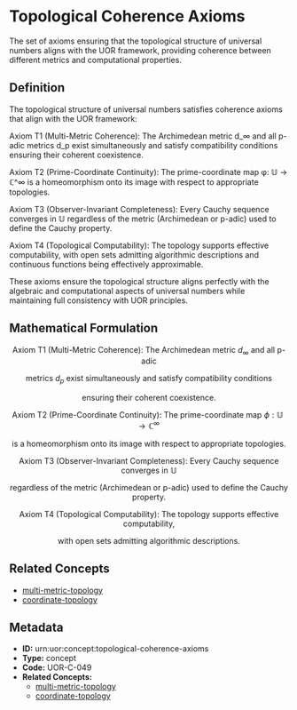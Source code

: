 # Topological Coherence Axioms

The set of axioms ensuring that the topological structure of universal numbers aligns with the UOR framework, providing coherence between different metrics and computational properties.

## Definition

The topological structure of universal numbers satisfies coherence axioms that align with the UOR framework:

Axiom T1 (Multi-Metric Coherence): The Archimedean metric d_∞ and all p-adic metrics d_p exist simultaneously and satisfy compatibility conditions ensuring their coherent coexistence.

Axiom T2 (Prime-Coordinate Continuity): The prime-coordinate map φ: 𝕌 → ℂ^∞ is a homeomorphism onto its image with respect to appropriate topologies.

Axiom T3 (Observer-Invariant Completeness): Every Cauchy sequence converges in 𝕌 regardless of the metric (Archimedean or p-adic) used to define the Cauchy property.

Axiom T4 (Topological Computability): The topology supports effective computability, with open sets admitting algorithmic descriptions and continuous functions being effectively approximable.

These axioms ensure the topological structure aligns perfectly with the algebraic and computational aspects of universal numbers while maintaining full consistency with UOR principles.

## Mathematical Formulation

$$
\text{Axiom T1 (Multi-Metric Coherence): The Archimedean metric } d_\infty \text{ and all p-adic}
$$

$$
\text{metrics } d_p \text{ exist simultaneously and satisfy compatibility conditions}
$$

$$
\text{ensuring their coherent coexistence.}
$$

$$
\text{Axiom T2 (Prime-Coordinate Continuity): The prime-coordinate map } \phi: \mathbb{U} \to \mathbb{C}^\infty
$$

$$
\text{is a homeomorphism onto its image with respect to appropriate topologies.}
$$

$$
\text{Axiom T3 (Observer-Invariant Completeness): Every Cauchy sequence converges in } \mathbb{U}
$$

$$
\text{regardless of the metric (Archimedean or p-adic) used to define the Cauchy property.}
$$

$$
\text{Axiom T4 (Topological Computability): The topology supports effective computability,}
$$

$$
\text{with open sets admitting algorithmic descriptions.}
$$

## Related Concepts

- [multi-metric-topology](./multi-metric-topology.md)
- [coordinate-topology](./coordinate-topology.md)

## Metadata

- **ID:** urn:uor:concept:topological-coherence-axioms
- **Type:** concept
- **Code:** UOR-C-049
- **Related Concepts:**
  - [multi-metric-topology](./multi-metric-topology.md)
  - [coordinate-topology](./coordinate-topology.md)

